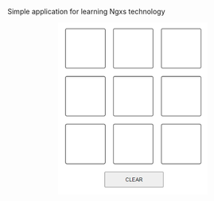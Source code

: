 Simple application for learning Ngxs technology

<p align="center">
  <img src="./screenshots/1.PNG" alt="screenshot1" style="width: 300px; margin: auto">
</p>


